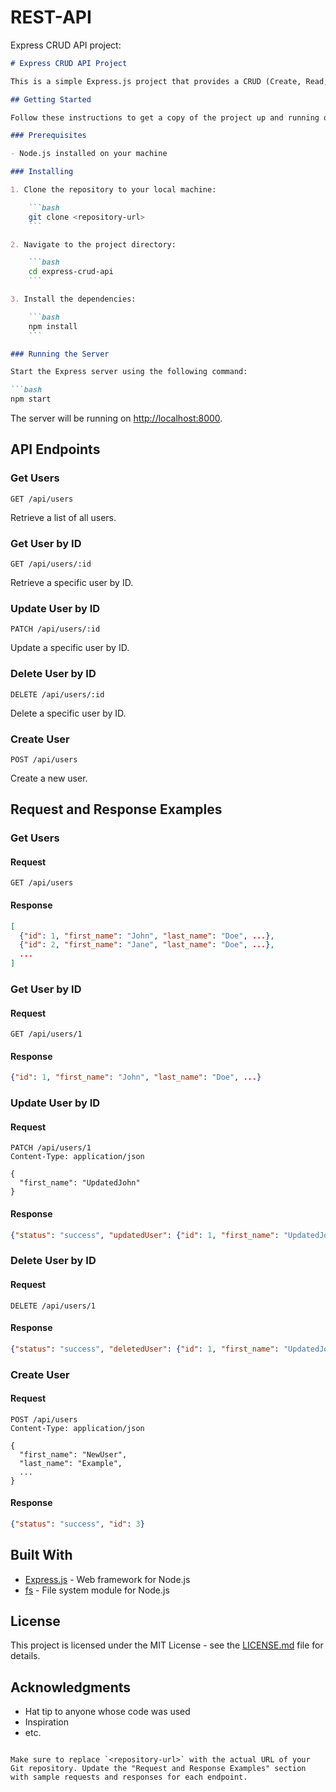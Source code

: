 # REST-API

Express CRUD API project:

```markdown
# Express CRUD API Project

This is a simple Express.js project that provides a CRUD (Create, Read, Update, Delete) API for managing user data. It includes RESTful endpoints for retrieving a list of users, getting a specific user by ID, updating a user, deleting a user, and creating a new user.

## Getting Started

Follow these instructions to get a copy of the project up and running on your local machine for development and testing purposes.

### Prerequisites

- Node.js installed on your machine

### Installing

1. Clone the repository to your local machine:

    ```bash
    git clone <repository-url>
    ```

2. Navigate to the project directory:

    ```bash
    cd express-crud-api
    ```

3. Install the dependencies:

    ```bash
    npm install
    ```

### Running the Server

Start the Express server using the following command:

```bash
npm start
```

The server will be running on [http://localhost:8000](http://localhost:8000).

## API Endpoints

### Get Users

```http
GET /api/users
```

Retrieve a list of all users.

### Get User by ID

```http
GET /api/users/:id
```

Retrieve a specific user by ID.

### Update User by ID

```http
PATCH /api/users/:id
```

Update a specific user by ID.

### Delete User by ID

```http
DELETE /api/users/:id
```

Delete a specific user by ID.

### Create User

```http
POST /api/users
```

Create a new user.

## Request and Response Examples

### Get Users

#### Request

```http
GET /api/users
```

#### Response

```json
[
  {"id": 1, "first_name": "John", "last_name": "Doe", ...},
  {"id": 2, "first_name": "Jane", "last_name": "Doe", ...},
  ...
]
```

### Get User by ID

#### Request

```http
GET /api/users/1
```

#### Response

```json
{"id": 1, "first_name": "John", "last_name": "Doe", ...}
```

### Update User by ID

#### Request

```http
PATCH /api/users/1
Content-Type: application/json

{
  "first_name": "UpdatedJohn"
}
```

#### Response

```json
{"status": "success", "updatedUser": {"id": 1, "first_name": "UpdatedJohn", "last_name": "Doe", ...}}
```

### Delete User by ID

#### Request

```http
DELETE /api/users/1
```

#### Response

```json
{"status": "success", "deletedUser": {"id": 1, "first_name": "UpdatedJohn", "last_name": "Doe", ...}}
```

### Create User

#### Request

```http
POST /api/users
Content-Type: application/json

{
  "first_name": "NewUser",
  "last_name": "Example",
  ...
}
```

#### Response

```json
{"status": "success", "id": 3}
```

## Built With

- [Express.js](https://expressjs.com/) - Web framework for Node.js
- [fs](https://nodejs.org/api/fs.html) - File system module for Node.js

## License

This project is licensed under the MIT License - see the [LICENSE.md](LICENSE.md) file for details.

## Acknowledgments

- Hat tip to anyone whose code was used
- Inspiration
- etc.
```

Make sure to replace `<repository-url>` with the actual URL of your Git repository. Update the "Request and Response Examples" section with sample requests and responses for each endpoint.  
